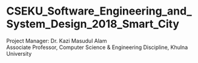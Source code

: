 # CSEKU_Software_Engineering_and_System_Design_2018_Smart_City

Project Manager:
Dr. Kazi Masudul Alam <br>
Associate Professor,
Computer Science & Engineering Discipline,
Khulna University
